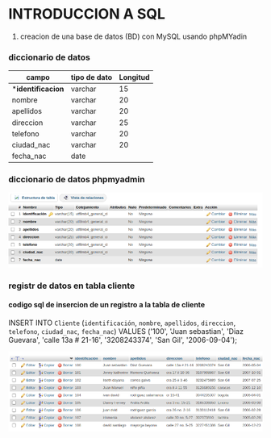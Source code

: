 # INTRODUCCION A SQL

1. creacion de una base de datos (BD) con MySQL usando phpMYadin

### diccionario de datos 
|campo|tipo de dato|Longitud|
|-----|------------|--------|
|***identificacion**|varchar|15|
|nombre|varchar|20|
|apellidos|varchar|20|
|direccion|varchar|25|
|telefono|varchar|20|
|ciudad_nac|varchar|20|
|fecha_nac|date||

### diccionario de datos phpmyadmin
![diccionario de datos](diccionario.png)

### registr de datos en tabla cliente

#### codigo sql de insercion de un  registro a la tabla de cliente

INSERT INTO `Cliente` (`identificación`, `nombre`, `apellidos`, `direccion`, `telefono`, `ciudad_nac`, `fecha_nac`) VALUES ('100', 'Juan sebastian', 'Diaz Guevara', 'calle 13a # 21-16', '3208243374', 'San Gil', '2006-09-04');

![diccionario de datos](hola.png)
